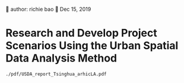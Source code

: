 🐞 author: richie bao 📅 Dec 15, 2019
# Research and Develop Project Scenarios Using the Urban Spatial Data Analysis Method

```pdf
./pdf/USDA_report_Tsinghua_arhicLA.pdf
```


